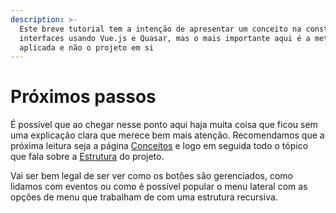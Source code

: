 ```yaml
---
description: >-
  Este breve tutorial tem a intenção de apresentar um conceito na construção de
  interfaces usando Vue.js e Quasar, mas o mais importante aqui é a metodologia
  aplicada e não o projeto em si
---
```


# Próximos passos

É possível que ao chegar nesse ponto aqui haja muita coisa que ficou sem uma explicação clara que merece bem mais atenção. Recomendamos que a próxima leitura seja a página [Conceitos](../conceitos.md) e logo em seguida todo o tópico que fala sobre a [Estrutura](../como-utilizar/) do projeto.

Vai ser bem legal de ser ver como os botões são gerenciados, como lidamos com eventos ou como é possível popular o menu lateral com as opções de menu que trabalham de com uma estrutura recursiva.

